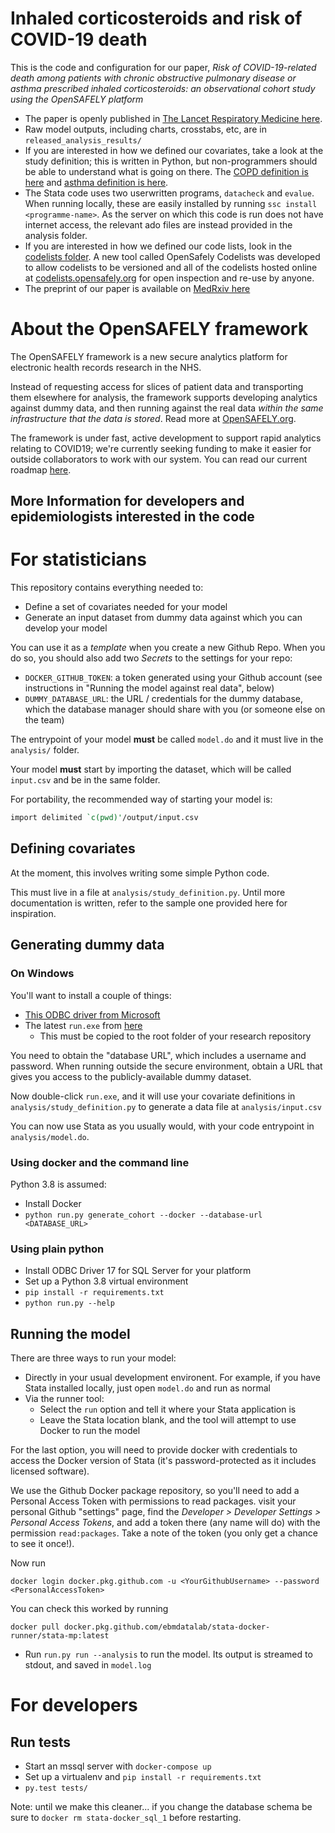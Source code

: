 # Inhaled corticosteroids and risk of COVID-19 death

This is the code and configuration for our paper, _Risk of COVID-19-related death among patients with chronic obstructive pulmonary disease or asthma prescribed inhaled corticosteroids: an observational cohort study using the OpenSAFELY platform_

* The paper is openly published in [The Lancet Respiratory Medicine here](https://doi.org/10.1016/S2213-2600(20)30415-X).
* Raw model outputs, including charts, crosstabs, etc, are in `released_analysis_results/`
* If you are interested in how we defined our covariates, take a look at the study definition; this is written in Python, but non-programmers should be able to understand what is going on there. The [COPD definition is here](https://github.com/opensafely/ics-research/blob/master/analysis/study_definition_copd.py) and [asthma definition is here](https://github.com/opensafely/ics-research/blob/master/analysis/study_definition_asthma.py).
* The Stata code uses two userwritten programs, ```datacheck``` and ```evalue```. When running locally, these are easily installed by running ```ssc install <programme-name>```. As the server on which this code is run does not have internet access, the relevant ado files are instead provided in the analysis folder. 
* If you are interested in how we defined our code lists, look in the [codelists folder](./codelists/). A new tool
called OpenSafely Codelists was developed to allow codelists to be versioned and all of the codelists hosted online at [codelists.opensafely.org](http://codelists.opensafely.org) for open inspection and re-use by anyone.
* The preprint of our paper is available on [MedRxiv here](https://www.medrxiv.org/content/10.1101/2020.06.19.20135491v1)

# About the OpenSAFELY framework

The OpenSAFELY framework is a new secure analytics platform for
electronic health records research in the NHS.

Instead of requesting access for slices of patient data and
transporting them elsewhere for analysis, the framework supports
developing analytics against dummy data, and then running against the
real data *within the same infrastructure that the data is stored*.
Read more at [OpenSAFELY.org](https://opensafely.org).

The framework is under fast, active development to support rapid
analytics relating to COVID19; we're currently seeking funding to make
it easier for outside collaborators to work with our system.  You can
read our current roadmap [here](https://github.com/ebmdatalab/opensafely-research-template/blob/master/ROADMAP.md).







## More Information for developers and epidemiologists interested in the code

# For statisticians

This repository contains everything needed to:

* Define a set of covariates needed for your model
* Generate an input dataset from dummy data against which you can develop your model

You can use it as a *template* when you create a new Github Repo.  When you do so, you should also add two *Secrets* to the settings for your repo:

 * `DOCKER_GITHUB_TOKEN`: a token generated using your Github account (see instructions in "Running the model against real data", below)
 * `DUMMY_DATABASE_URL`: the URL / credentials for the dummy database, which the database manager should share with you (or someone else on the team)

The entrypoint of your model **must** be called `model.do` and it must
live in the `analysis/` folder.

Your model **must** start by importing the dataset, which will be called
`input.csv` and be in the same folder.

For portability, the recommended way of starting your model is:

```stata
import delimited `c(pwd)'/output/input.csv
```

## Defining covariates

At the moment, this involves writing some simple Python code.

This must live in a file at `analysis/study_definition.py`.  Until
more documentation is written, refer to the sample one provided here
for inspiration.

## Generating dummy data

### On Windows
You'll want to install a couple of things:

* [This ODBC driver from Microsoft]( https://www.microsoft.com/en-us/download/details.aspx?id=56567)
* The latest `run.exe` from [here](https://github.com/ebmdatalab/opencorona-research-template/releases)
  * This must be copied to the root folder of your research repository

You need to obtain the "database URL", which includes a username and
password.  When running outside the secure environment, obtain a URL
that gives you access to the publicly-available dummy dataset.

Now double-click `run.exe`, and it will use your covariate definitions
in `analysis/study_definition.py` to generate a data file at `analysis/input.csv`

You can now use Stata as you usually would, with your code entrypoint
in `analysis/model.do`.

### Using docker and the command line

Python 3.8 is assumed:

* Install Docker
* `python run.py generate_cohort --docker --database-url <DATABASE_URL>`

### Using plain python

* Install ODBC Driver 17 for SQL Server for your platform
* Set up a Python 3.8 virtual environment
* `pip install -r requirements.txt`
* `python run.py --help`

## Running the model

There are three ways to run your model:

* Directly in your usual development environent. For example, if you have Stata installed locally, just open `model.do` and run as normal
* Via the runner tool:
   * Select the `run` option and tell it where your Stata application is
   * Leave the Stata location blank, and the tool will attempt to use Docker to run the model

For the last option, you will need to provide docker with credentials
to access the Docker version of Stata (it's password-protected as it
includes licensed software).

We use the Github Docker package repository, so you'll need to add a
Personal Access Token with permissions to read packages. visit your
personal Github "settings" page, find the *Developer > Developer
Settings > Personal Access Tokens*, and add a token there (any name
will do) with the permission `read:packages`. Take a note of the token
(you only get a chance to see it once!).

Now run

    docker login docker.pkg.github.com -u <YourGithubUsername> --password <PersonalAccessToken>

You can check this worked by running

    docker pull docker.pkg.github.com/ebmdatalab/stata-docker-runner/stata-mp:latest

* Run `run.py run --analysis` to run the model. Its output is streamed to stdout, and saved in `model.log`

# For developers

## Run tests

* Start an mssql server with `docker-compose up`
* Set up a virtualenv and `pip install -r requirements.txt`
* `py.test tests/`

Note: until we make this cleaner... if you change the database schema
be sure to `docker rm stata-docker_sql_1` before restarting.
